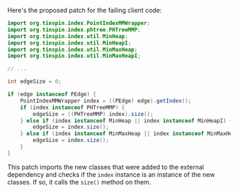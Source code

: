 Here's the proposed patch for the failing client code:
```java
import org.tinspin.index.PointIndexMMWrapper;
import org.tinspin.index.phtree.PHTreeMMP;
import org.tinspin.index.util.MinHeap;
import org.tinspin.index.util.MinHeapI;
import org.tinspin.index.util.MinMaxHeap;
import org.tinspin.index.util.MinMaxHeapI;

// ...

int edgeSize = 0;

if (edge instanceof PEdge) {
    PointIndexMMWrapper index = ((PEdge) edge).getIndex();
    if (index instanceof PHTreeMMP) {
        edgeSize = ((PHTreeMMP) index).size();
    } else if (index instanceof MinHeap || index instanceof MinHeapI) {
        edgeSize = index.size();
    } else if (index instanceof MinMaxHeap || index instanceof MinMaxHeapI) {
        edgeSize = index.size();
    }
}
```
This patch imports the new classes that were added to the external dependency and checks if the `index` instance is an instance of the new classes. If so, it calls the `size()` method on them.